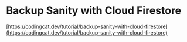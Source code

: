 # Backup Sanity with Cloud Firestore

[https://codingcat.dev/tutorial/backup-sanity-with-cloud-firestore](https://codingcat.dev/tutorial/backup-sanity-with-cloud-firestore)